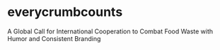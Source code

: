 # everycrumbcounts
A Global Call for International Cooperation to Combat Food Waste with Humor and Consistent Branding
